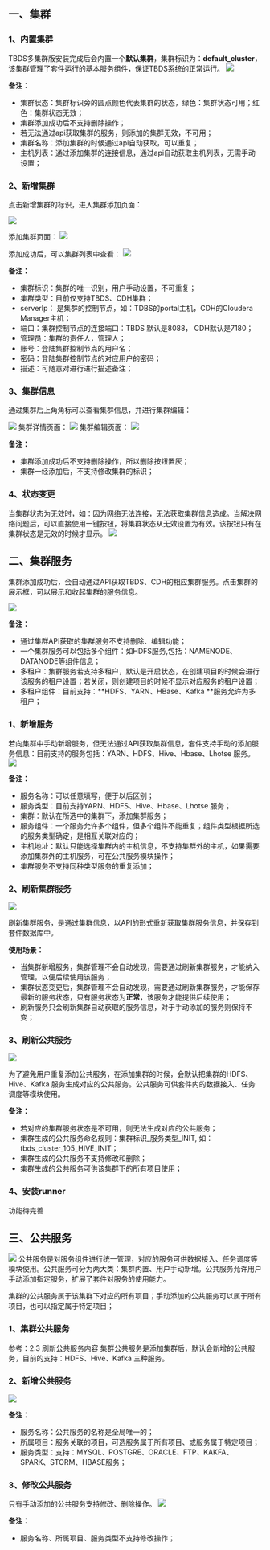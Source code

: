 ## 一、集群

### 1、内置集群

TBDS多集群版安装完成后会内置一个**默认集群**，集群标识为：**default\_cluster**，该集群管理了套件运行的基本服务组件，保证TBDS系统的正常运行。
![](../pictures/default_cluster.png)

**备注：**

- 集群状态：集群标识旁的圆点颜色代表集群的状态，绿色：集群状态可用；红色：集群状态无效；
- 集群添加成功后不支持删除操作；
- 若无法通过api获取集群的服务，则添加的集群无效，不可用；
- 集群名称：添加集群的时候通过api自动获取，可以重复；
- 主机列表：通过添加集群的连接信息，通过api自动获取主机列表，无需手动设置；

### 2、新增集群

点击新增集群的标识，进入集群添加页面：

![](../pictures/add_button.png)

添加集群页面：
![](../pictures/add_cluster.png)

添加成功后，可以集群列表中查看：
![](../pictures/cluster_added.png)


**备注：**

- 集群标识：集群的唯一识别，用户手动设置，不可重复；
- 集群类型：目前仅支持TBDS、CDH集群；
- serverIp： 是集群的控制节点，如：TDBS的portal主机，CDH的Cloudera Manager主机；
- 端口：集群控制节点的连接端口：TBDS 默认是8088， CDH默认是7180；
- 管理员：集群的责任人，管理人；
- 账号：登陆集群控制节点的用户名；
- 密码：登陆集群控制节点的对应用户的密码；
- 描述：可随意对进行进行描述备注；


### 3、集群信息
通过集群后上角角标可以查看集群信息，并进行集群编辑：

![](../pictures/cluster_info.png)
集群详情页面：
![](../pictures/cluster_detail.png)
集群编辑页面：
![](../pictures/cluster_edits.png)

**备注：**
- 集群添加成功后不支持删除操作，所以删除按钮置灰；
- 集群一经添加后，不支持修改集群的标识；


### 4、状态变更

当集群状态为无效时，如：因为网络无法连接，无法获取集群信息造成。当解决网络问题后，可以直接使用一键按钮，将集群状态从无效设置为有效。该按钮只有在集群状态是无效的时候才显示。
![](../pictures/edit_status.png)


## 二、集群服务
集群添加成功后，会自动通过API获取TBDS、CDH的相应集群服务。点击集群的展示框，可以展示和收起集群的服务信息。

![](../pictures/add_service.png)


**备注：**
- 通过集群API获取的集群服务不支持删除、编辑功能；
- 一个集群服务可以包括多个组件：如HDFS服务,包括：NAMENODE、DATANODE等组件信息；
- 多租户：集群服务若支持多租户，默认是开启状态，在创建项目的时候会进行该服务的租户设置；若关闭，则创建项目的时候不显示对应服务的租户设置；
- 多租户组件：目前支持：**HDFS、YARN、HBase、Kafka **服务允许为多租户；

### 1、新增服务

若向集群中手动新增服务，但无法通过API获取集群信息，套件支持手动的添加服务信息：目前支持的服务包括：YARN、HDFS、Hive、Hbase、Lhotse 服务。
![](../pictures/add_service.png)

**备注：**
- 服务名称：可以任意填写，便于以后区别；
- 服务类型：目前支持YARN、HDFS、Hive、Hbase、Lhotse 服务；
- 集群：默认在所选中的集群下，添加集群服务；
- 服务组件：一个服务允许多个组件，但多个组件不能重复；组件类型根据所选的服务类型确定，是相互关联对应的；
- 主机地址：默认只能选择集群内的主机信息，不支持集群外的主机，如果需要添加集群外的主机服务，可在公共服务模块操作；
- 集群服务不支持同种类型服务的重复添加；

### 2、刷新集群服务

![](../pictures/refresh_service.png)

刷新集群服务，是通过集群信息，以API的形式重新获取集群服务信息，并保存到套件数据库中。

**使用场景：**
- 当集群新增服务，集群管理不会自动发现，需要通过刷新集群服务，才能纳入管理，以便后续使用该服务；
- 集群状态变更后，集群管理不会自动发现，需要通过刷新集群服务，才能保存最新的服务状态，只有服务状态为**正常**，该服务才能提供后续使用；
- 刷新服务只会刷新集群自动获取的服务信息，对于手动添加的服务则保持不变；

### 3、刷新公共服务

![](../pictures/refresh_serddd.png)

为了避免用户重复添加公共服务，在添加集群的时候，会默认把集群的HDFS、Hive、Kafka 服务生成对应的公共服务。公共服务可供套件内的数据接入、任务调度等模块使用。

**备注：**
- 若对应的集群服务状态是不可用，则无法生成对应的公共服务；
- 集群生成的公共服务命名规则：集群标识_服务类型_INIT, 如：tbds_cluster_105_HIVE_INIT；
- 集群生成的公共服务不支持修改和删除；
- 集群生成的公共服务可供该集群下的所有项目使用；

### 4、安装runner

功能待完善



## 三、公共服务
![](../pictures/comon_server.png)
公共服务是对服务组件进行统一管理，对应的服务可供数据接入、任务调度等模块使用。公共服务可分为两大类：集群内置、用户手动新增。公共服务允许用户手动添加指定服务，扩展了套件对服务的使用能力。

集群的公共服务属于该集群下对应的所有项目；手动添加的公共服务可以属于所有项目，也可以指定属于特定项目；

### 1、集群公共服务
参考：2.3 刷新公共服务内容
集群公共服务是添加集群后，默认会新增的公共服务，目前的支持：HDFS、Hive、Kafka 三种服务。

### 2、新增公共服务
![](../pictures/add_server.png)

**备注：**
- 服务名称：公共服务的名称是全局唯一的；
- 所属项目：服务关联的项目，可选服务属于所有项目、或服务属于特定项目；
- 服务类型：支持：MYSQL、POSTGRE、ORACLE、FTP、KAKFA、SPARK、STORM、HBASE服务；


### 3、修改公共服务
只有手动添加的公共服务支持修改、删除操作。
![](../pictures/edit_server.png)

**备注：**
- 服务名称、所属项目、服务类型不支持修改操作；
